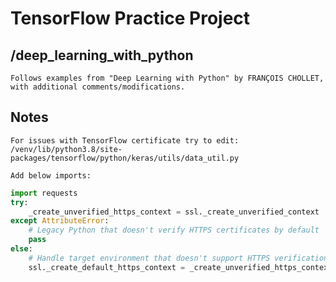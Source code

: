 # TensorFlow Practice Project

## /deep_learning_with_python

    Follows examples from "Deep Learning with Python" by FRANÇOIS CHOLLET, with additional comments/modifications.

## Notes

    For issues with TensorFlow certificate try to edit:
    /venv/lib/python3.8/site-packages/tensorflow/python/keras/utils/data_util.py

    Add below imports:

```python
import requests
try:
    _create_unverified_https_context = ssl._create_unverified_context
except AttributeError:
    # Legacy Python that doesn't verify HTTPS certificates by default
    pass
else:
    # Handle target environment that doesn't support HTTPS verification
    ssl._create_default_https_context = _create_unverified_https_context
```